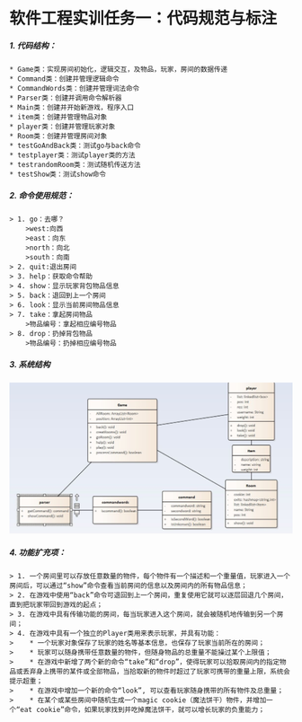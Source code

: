 # 软件工程实训任务一：代码规范与标注

##### 1. 代码结构：
    * Game类：实现房间初始化，逻辑交互，及物品，玩家，房间的数据传递
    * Command类：创建并管理逻辑命令
	* CommandWords类：创建并管理词法命令
	* Parser类：创建并调用命令解析器
	* Main类：创建并开始新游戏，程序入口
    * item类：创建并管理物品对象
    * player类：创建并管理玩家对象
	* Room类：创建并管理房间对象
    * testGoAndBack类：测试go与back命令
	* testplayer类：测试player类的方法
	* testrandomRoom类：测试随机传送方法
	* testShow类：测试show命令
##### 2. 命令使用规范：
    > 1. go：去哪？
        >west:向西
        >east：向东
        >north：向北
        >south：向南
	> 2. quit:退出房间
	> 3. help：获取命令帮助
	> 4. show：显示玩家背包物品信息
	> 5. back：退回到上一个房间
	> 6. look：显示当前房间物品信息
	> 7. take：拿起房间物品
        >物品编号：拿起相应编号物品
	> 8. drop：扔掉背包物品
        >物品编号：扔掉相应编号物品   
##### 3. 系统结构
![class](class.jpg)
##### 4. 功能扩充项：
    > 1. 一个房间里可以存放任意数量的物件，每个物件有一个描述和一个重量值，玩家进入一个房间后，可以通过“show”命令查看当前房间的信息以及房间内的所有物品信息；
    > 2. 在游戏中使用“back”命令可退回到上一个房间，重复使用它就可以逐层回退几个房间，直到把玩家带回到游戏的起点； 
    > 3. 在游戏中具有传输功能的房间，每当玩家进入这个房间，就会被随机地传输到另一个房间；
    > 4. 在游戏中具有一个独立的Player类用来表示玩家，并具有功能：
    >    * 一个玩家对象保存了玩家的姓名等基本信息，也保存了玩家当前所在的房间；
    >    * 玩家可以随身携带任意数量的物件，但随身物品的总重量不能操过某个上限值；
    >    * 在游戏中新增了两个新的命令“take”和“drop”，使得玩家可以拾取房间内的指定物品或丢弃身上携带的某件或全部物品，当拾取新的物件时超过了玩家可携带的重量上限，系统会提示超重；
    >    * 在游戏中增加一个新的命令“look”, 可以查看玩家随身携带的所有物件及总重量；
    >    * 在某个或某些房间中随机生成一个magic cookie（魔法饼干）物件，并增加一个“eat cookie”命令，如果玩家找到并吃掉魔法饼干，就可以增长玩家的负重能力；
    





